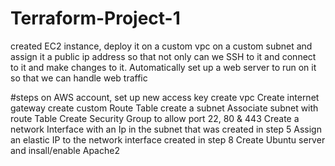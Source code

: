 # Terraform-Project-1
created EC2 instance, deploy it on a custom vpc on a custom subnet and assign it a public ip address so that not only can we SSH to it and connect to it and make changes to it.
Automatically set up a web server to run on it so that we can handle web traffic


#steps
on AWS account, set up new access key
create vpc
Create internet gateway
create custom Route Table
create a subnet
Associate subnet with route Table
Create Security Group to allow port 22, 80 & 443
Create a network Interface with an Ip in the subnet that was created in step 5
Assign an elastic IP to the network interface created in step 8
Create Ubuntu server and insall/enable Apache2
